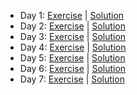 - Day 1: [Exercise](https://adventofcode.com/2020/day/1) | [Solution](https://github.com/LoicH/advent_of_code_2020/blob/master/day_1.py)
- Day 2: [Exercise](https://adventofcode.com/2020/day/2) | [Solution](https://github.com/LoicH/advent_of_code_2020/blob/master/day_2.py)
- Day 3: [Exercise](https://adventofcode.com/2020/day/3) | [Solution](https://github.com/LoicH/advent_of_code_2020/blob/master/day_3.py)
- Day 4: [Exercise](https://adventofcode.com/2020/day/4) | [Solution](https://github.com/LoicH/advent_of_code_2020/blob/master/day_4.py)
- Day 5: [Exercise](https://adventofcode.com/2020/day/5) | [Solution](https://github.com/LoicH/advent_of_code_2020/blob/master/day_5.py)
- Day 6: [Exercise](https://adventofcode.com/2020/day/6) | [Solution](https://github.com/LoicH/advent_of_code_2020/blob/master/day_6.py)
- Day 7: [Exercise](https://adventofcode.com/2020/day/7) | [Solution](https://github.com/LoicH/advent_of_code_2020/blob/master/day_7.py)
